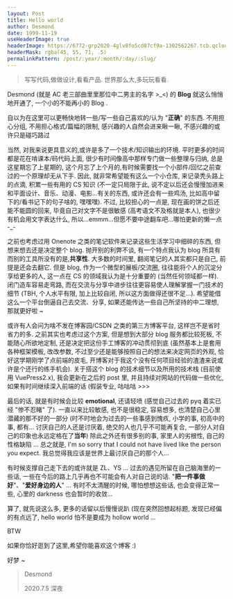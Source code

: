 ```yaml
---
layout: Post
title: Hello world
author: Desmond
date: 1999-11-19
useHeaderImage: true
headerImage: https://6772-grp2020-4glv8fo5cd87cf9a-1302562267.tcb.qcloud.la/head.png?sign=fa50a9278859aa4fc235d368addf0e07&t=1653728162
headerMask: rgba(45, 55, 71, .5)
permalinkPattern: /post/:year/:month/:day/:slug/
---
```


> 写写代码,做做设计,看看产品.
> 世界那么大,多玩玩看看.

Desmond (就是 AC 老三部曲里里那位中二男主的名字 >\_<) 的 **Blog** 就这么悄悄地开通了, 一个小的不能再小的 Blog .

自以为在这里可以更畅快地转一些/写一些自己喜欢的/认为 "**正确**" 的东西. 不用担心分组, 不用担心格式/篇幅的限制, 感兴趣的人自然会进来瞅一瞅, 不感兴趣的或许只是碰巧路过

当然, 对我来说更具意义的,或许是多了一个技术/知识输出的环境. 平时更多的时间都是花在啃课本/码代码上面, 很少有时间像高中那样专门做一些整理与归纳, 总是这星期忘了上星期的, 这个月忘了上个月的,有时候需要找一个小部件/回忆之前查过的一个原理却无从下手. 因此, 就非常希望能有这么一个小仓库, 来记录秃头路上的点滴, 积累一些有用的 CS 知识 (不一定只局限于此, 说不定以后还会慢慢加进来和平面设计、音乐、动漫、电影...有关的东西, 或许还会有一些鸡汤, 比如高中留下的/看书记下的句子啥的, 嘿嘿嘿). 不过, 比较担心的一点是, 现在画的饼之后还能不能圆的回来, 毕竟自己对文字不是很敏感 (高考语文不及格就是本人), 也很少有机会用文字表达什么, 所以...emmm...但愿不要中途翻车吧...哪怕更新的懒一点 -\_-

之前也考虑过用 Onenote 之类的笔记软件来记录这些生活学习中细碎的东西, 但想来想去还是决定整个 blog. 抛开别的利弊不谈, 有一个特点我认为 blog 所具有而别的工具所没有的是,**共享性**. 大多数的时间里, 翻阅笔记的人其实都只是自己, 前提是还会去翻它. 但是 blog, 作为一个微型的展板/交流圈, 往往能将个人的沉淀分享给更多的人, 这一点在 CS 的领域我认为是十分重要的 (当然任何领域都一样). 闭门造车容易走弯路, 而在交流与分享中进步往往更容易使人理解掌握一门技术的细节 (TBH, 个人水平有限, 加上比较自闭, 所以这方面做得还很不足...). 希望能借这么一个平台倒逼自己去交流、分享, 如果还能传达一些自己所坚持的中二理想, 那就更好啦 ~

或许有人会问为啥不发在博客园/CSDN 之类的第三方博客平台, 这样岂不是省时省力的多. 之前其实也考虑过这个方案, 但是想到大部分 blog 服务都比较死板, 不能随心所欲地定制, 还是决定把这份手工博客的冲动贯彻到底 (虽然基本上是套用各种框架模板, 改改参数, 不过至少还是能够按照自己的想法来决定网页的外观, 恰好这学期刚学了点前端的皮毛, 开博客对于我这个没有任何项目经验的渣渣来说或许是个还行的练手机会). 关于搭这个 blog 的技术细节以及所用的技术栈 (目前使用 VuePress2.x), 我会更新在之后的 post 里, 并且持续对网站的代码做一些优化, 如果有时间继续深入前端的话 (假装专业, 咕咕咕 >>>

最后的话, 就是有时候会比较 **emotional**, 还请轻喷 (感觉自己过去的 pyq 着实已经 "惨不忍睹" 了). 一直以来比较敏感, 也不是很稳定, 容易想多, 也清楚自己心里潜藏的那不好的一部分 (时不时地会为过去的一些事感到愧疚, 小学的事, 初高中的事, 都有... 讨厌自己的人还是讨厌着, 绝交的人也几乎不可能再复合, 一部分人对自己的印象也永远定格在了**当年**) 除此之外还有很多别的事, 家里人的劣根性, 自己的性格缺陷 ... 总之就是, I'm so sorry that I could not have lived like the person you expect. 我总觉得我应该是世界上最讨厌自己的那个人...

有时候支撑自己走下去的或许就是 ZL、YS ... 过去的遇见所留在自己脑海里的一些话, 一些在今后的路上几乎再也不可能会有人对自己说的话. "**把一件事做好**"、"**爱好身边的人**" ... 有时不太清醒的时候, 哪怕想想这些话, 也会变得正常一些, 心里的 darkness 也会暂时的收敛...

算了, 就先说这么多, 更多的话留以后慢慢说趴 (现在突然回想起标题, 发现已经偏的有点远了, hello world 怕不是要成为 hollow world ...

BTW

如果你恰好逛到了这里,希望你能喜欢这个博客 :)

好梦 ~

> Desmond
>
> 2020.7.5 深夜
